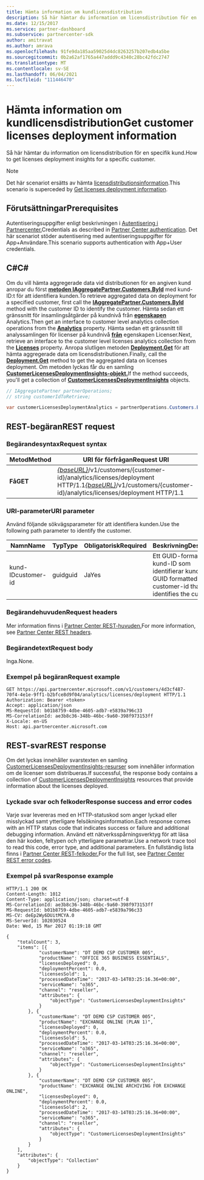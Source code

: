 ```yaml
---
title: Hämta information om kundlicensdistribution
description: Så här hämtar du information om licensdistribution för en specifik kund.
ms.date: 12/15/2017
ms.service: partner-dashboard
ms.subservice: partnercenter-sdk
author: amitravat
ms.author: amrava
ms.openlocfilehash: 91fe9da185aa59025d4dc8263257b207edb4a5be
ms.sourcegitcommit: 0b2a62af1765a447addd9c4340c28bc42fdc2747
ms.translationtype: MT
ms.contentlocale: sv-SE
ms.lasthandoff: 06/04/2021
ms.locfileid: "111446470"
---
```

# <a name="get-customer-licenses-deployment-information"></a><span data-ttu-id="ff4ef-103">Hämta information om kundlicensdistribution</span><span class="sxs-lookup"><span data-stu-id="ff4ef-103">Get customer licenses deployment information</span></span>

<span data-ttu-id="ff4ef-104">Så här hämtar du information om licensdistribution för en specifik kund.</span><span class="sxs-lookup"><span data-stu-id="ff4ef-104">How to get licenses deployment insights for a specific customer.</span></span>

> [!NOTE]
> <span data-ttu-id="ff4ef-105">Det här scenariot ersätts av hämta [licensdistributionsinformation](get-licenses-deployment-information.md).</span><span class="sxs-lookup"><span data-stu-id="ff4ef-105">This scenario is superceded by [Get licenses deployment information](get-licenses-deployment-information.md).</span></span>

## <a name="prerequisites"></a><span data-ttu-id="ff4ef-106">Förutsättningar</span><span class="sxs-lookup"><span data-stu-id="ff4ef-106">Prerequisites</span></span>

<span data-ttu-id="ff4ef-107">Autentiseringsuppgifter enligt beskrivningen i [Autentisering i Partnercenter.](partner-center-authentication.md)</span><span class="sxs-lookup"><span data-stu-id="ff4ef-107">Credentials as described in [Partner Center authentication](partner-center-authentication.md).</span></span> <span data-ttu-id="ff4ef-108">Det här scenariot stöder autentisering med autentiseringsuppgifter för App+Användare.</span><span class="sxs-lookup"><span data-stu-id="ff4ef-108">This scenario supports authentication with App+User credentials.</span></span>

## <a name="c"></a><span data-ttu-id="ff4ef-109">C\#</span><span class="sxs-lookup"><span data-stu-id="ff4ef-109">C\#</span></span>

<span data-ttu-id="ff4ef-110">Om du vill hämta aggregerade data vid distributionen för en angiven kund anropar du först [**metoden IAggregatePartner.Customers.ById**](/dotnet/api/microsoft.store.partnercenter.customers.icustomercollection.byid) med kund-ID:t för att identifiera kunden.</span><span class="sxs-lookup"><span data-stu-id="ff4ef-110">To retrieve aggregated data on deployment for a specified customer, first call the [**IAggregatePartner.Customers.ById**](/dotnet/api/microsoft.store.partnercenter.customers.icustomercollection.byid) method with the customer ID to identify the customer.</span></span> <span data-ttu-id="ff4ef-111">Hämta sedan ett gränssnitt för insamlingsåtgärder på kundnivå från [**egenskapen**](/dotnet/api/microsoft.store.partnercenter.customers.icustomer.analytics) Analytics.</span><span class="sxs-lookup"><span data-stu-id="ff4ef-111">Then get an interface to customer level analytics collection operations from the [**Analytics**](/dotnet/api/microsoft.store.partnercenter.customers.icustomer.analytics) property.</span></span> <span data-ttu-id="ff4ef-112">Hämta sedan ett gränssnitt till analyssamlingen för licenser på kundnivå [**från**](/dotnet/api/microsoft.store.partnercenter.analytics.icustomeranalyticscollection.licenses) egenskapen Licenser.</span><span class="sxs-lookup"><span data-stu-id="ff4ef-112">Next, retrieve an interface to the customer level licenses analytics collection from the [**Licenses**](/dotnet/api/microsoft.store.partnercenter.analytics.icustomeranalyticscollection.licenses) property.</span></span> <span data-ttu-id="ff4ef-113">Anropa slutligen metoden [**Deployment.Get**](/dotnet/api/microsoft.store.partnercenter.genericoperations.ientireentitycollectionretrievaloperations-2.get) för att hämta aggregerade data om licensdistributionen.</span><span class="sxs-lookup"><span data-stu-id="ff4ef-113">Finally, call the [**Deployment.Get**](/dotnet/api/microsoft.store.partnercenter.genericoperations.ientireentitycollectionretrievaloperations-2.get) method to get the aggregated data on licenses deployment.</span></span> <span data-ttu-id="ff4ef-114">Om metoden lyckas får du en samling [**CustomerLicensesDeploymentInsights-objekt.**](/dotnet/api/microsoft.store.partnercenter.models.analytics.customerlicensesdeploymentinsights)</span><span class="sxs-lookup"><span data-stu-id="ff4ef-114">If the method succeeds, you'll get a collection of [**CustomerLicensesDeploymentInsights**](/dotnet/api/microsoft.store.partnercenter.models.analytics.customerlicensesdeploymentinsights) objects.</span></span>

``` csharp
// IAggregatePartner partnerOperations;
// string customerIdToRetrieve;

var customerLicensesDeploymentAnalytics = partnerOperations.Customers.ById(customerIdToRetrieve).Analytics.Licenses.Deployment.Get();
```

## <a name="rest-request"></a><span data-ttu-id="ff4ef-115">REST-begäran</span><span class="sxs-lookup"><span data-stu-id="ff4ef-115">REST request</span></span>

### <a name="request-syntax"></a><span data-ttu-id="ff4ef-116">Begärandesyntax</span><span class="sxs-lookup"><span data-stu-id="ff4ef-116">Request syntax</span></span>

| <span data-ttu-id="ff4ef-117">Metod</span><span class="sxs-lookup"><span data-stu-id="ff4ef-117">Method</span></span>  | <span data-ttu-id="ff4ef-118">URI för förfrågan</span><span class="sxs-lookup"><span data-stu-id="ff4ef-118">Request URI</span></span>                                                                                                   |
|---------|---------------------------------------------------------------------------------------------------------------|
| <span data-ttu-id="ff4ef-119">**Få**</span><span class="sxs-lookup"><span data-stu-id="ff4ef-119">**GET**</span></span> | <span data-ttu-id="ff4ef-120">[*{baseURL}*](partner-center-rest-urls.md)/v1/customers/{customer-id}/analytics/licenses/deployment HTTP/1.1</span><span class="sxs-lookup"><span data-stu-id="ff4ef-120">[*{baseURL}*](partner-center-rest-urls.md)/v1/customers/{customer-id}/analytics/licenses/deployment HTTP/1.1</span></span> |

### <a name="uri-parameter"></a><span data-ttu-id="ff4ef-121">URI-parameter</span><span class="sxs-lookup"><span data-stu-id="ff4ef-121">URI parameter</span></span>

<span data-ttu-id="ff4ef-122">Använd följande sökvägsparameter för att identifiera kunden.</span><span class="sxs-lookup"><span data-stu-id="ff4ef-122">Use the following path parameter to identify the customer.</span></span>

| <span data-ttu-id="ff4ef-123">Namn</span><span class="sxs-lookup"><span data-stu-id="ff4ef-123">Name</span></span>        | <span data-ttu-id="ff4ef-124">Typ</span><span class="sxs-lookup"><span data-stu-id="ff4ef-124">Type</span></span> | <span data-ttu-id="ff4ef-125">Obligatorisk</span><span class="sxs-lookup"><span data-stu-id="ff4ef-125">Required</span></span> | <span data-ttu-id="ff4ef-126">Beskrivning</span><span class="sxs-lookup"><span data-stu-id="ff4ef-126">Description</span></span>                                                |
|-------------|------|----------|------------------------------------------------------------|
| <span data-ttu-id="ff4ef-127">kund-ID</span><span class="sxs-lookup"><span data-stu-id="ff4ef-127">customer-id</span></span> | <span data-ttu-id="ff4ef-128">guid</span><span class="sxs-lookup"><span data-stu-id="ff4ef-128">guid</span></span> | <span data-ttu-id="ff4ef-129">Ja</span><span class="sxs-lookup"><span data-stu-id="ff4ef-129">Yes</span></span>      | <span data-ttu-id="ff4ef-130">Ett GUID-formaterat kund-ID som identifierar kunden.</span><span class="sxs-lookup"><span data-stu-id="ff4ef-130">A GUID formatted customer-id that identifies the customer.</span></span> |

### <a name="request-headers"></a><span data-ttu-id="ff4ef-131">Begärandehuvuden</span><span class="sxs-lookup"><span data-stu-id="ff4ef-131">Request headers</span></span>

<span data-ttu-id="ff4ef-132">Mer information finns i [Partner Center REST-huvuden.](headers.md)</span><span class="sxs-lookup"><span data-stu-id="ff4ef-132">For more information, see [Partner Center REST headers](headers.md).</span></span>

### <a name="request-body"></a><span data-ttu-id="ff4ef-133">Begärandetext</span><span class="sxs-lookup"><span data-stu-id="ff4ef-133">Request body</span></span>

<span data-ttu-id="ff4ef-134">Inga.</span><span class="sxs-lookup"><span data-stu-id="ff4ef-134">None.</span></span>

### <a name="request-example"></a><span data-ttu-id="ff4ef-135">Exempel på begäran</span><span class="sxs-lookup"><span data-stu-id="ff4ef-135">Request example</span></span>

```http
GET https://api.partnercenter.microsoft.com/v1/customers/4d3cf487-70f4-4e1e-9ff1-b2bfce8d9f04/analytics/licenses/deployment HTTP/1.1
Authorization: Bearer <token>
Accept: application/json
MS-RequestId: b01b8759-4dbe-4605-adb7-e5839a796c33
MS-CorrelationId: ae3b8c36-348b-46bc-9a60-398f973153ff
X-Locale: en-US
Host: api.partnercenter.microsoft.com
```

## <a name="rest-response"></a><span data-ttu-id="ff4ef-136">REST-svar</span><span class="sxs-lookup"><span data-stu-id="ff4ef-136">REST response</span></span>

<span data-ttu-id="ff4ef-137">Om det lyckas innehåller svarstexten en samling [CustomerLicensesDeploymentInsights-resurser](analytics-resources.md#customerlicensesdeploymentinsights) som innehåller information om de licenser som distribueras.</span><span class="sxs-lookup"><span data-stu-id="ff4ef-137">If successful, the response body contains a collection of [CustomerLicensesDeploymentInsights](analytics-resources.md#customerlicensesdeploymentinsights) resources that provide information about the licenses deployed.</span></span>

### <a name="response-success-and-error-codes"></a><span data-ttu-id="ff4ef-138">Lyckade svar och felkoder</span><span class="sxs-lookup"><span data-stu-id="ff4ef-138">Response success and error codes</span></span>

<span data-ttu-id="ff4ef-139">Varje svar levereras med en HTTP-statuskod som anger lyckad eller misslyckad samt ytterligare felsökningsinformation.</span><span class="sxs-lookup"><span data-stu-id="ff4ef-139">Each response comes with an HTTP status code that indicates success or failure and additional debugging information.</span></span> <span data-ttu-id="ff4ef-140">Använd ett nätverksspårningsverktyg för att läsa den här koden, feltypen och ytterligare parametrar.</span><span class="sxs-lookup"><span data-stu-id="ff4ef-140">Use a network trace tool to read this code, error type, and additional parameters.</span></span> <span data-ttu-id="ff4ef-141">En fullständig lista finns i [Partner Center REST-felkoder.](error-codes.md)</span><span class="sxs-lookup"><span data-stu-id="ff4ef-141">For the full list, see [Partner Center REST error codes](error-codes.md).</span></span>

### <a name="response-example"></a><span data-ttu-id="ff4ef-142">Exempel på svar</span><span class="sxs-lookup"><span data-stu-id="ff4ef-142">Response example</span></span>

```http
HTTP/1.1 200 OK
Content-Length: 1012
Content-Type: application/json; charset=utf-8
MS-CorrelationId: ae3b8c36-348b-46bc-9a60-398f973153ff
MS-RequestId: b01b8759-4dbe-4605-adb7-e5839a796c33
MS-CV: deEp2Wy6DUitMCYA.0
MS-ServerId: 102030524
Date: Wed, 15 Mar 2017 01:19:18 GMT

{
    "totalCount": 3,
    "items": [{
            "customerName": "DT DEMO CSP CUSTOMER 005",
            "productName": "OFFICE 365 BUSINESS ESSENTIALS",
            "licensesDeployed": 0,
            "deploymentPercent": 0.0,
            "licensesSold": 1,
            "processedDateTime": "2017-03-14T03:25:16.36+00:00",
            "serviceName": "o365",
            "channel": "reseller",
            "attributes": {
                "objectType": "CustomerLicensesDeploymentInsights"
            }
        }, {
            "customerName": "DT DEMO CSP CUSTOMER 005",
            "productName": "EXCHANGE ONLINE (PLAN 1)",
            "licensesDeployed": 0,
            "deploymentPercent": 0.0,
            "licensesSold": 5,
            "processedDateTime": "2017-03-14T03:25:16.36+00:00",
            "serviceName": "o365",
            "channel": "reseller",
            "attributes": {
                "objectType": "CustomerLicensesDeploymentInsights"
            }
        }, {
            "customerName": "DT DEMO CSP CUSTOMER 005",
            "productName": "EXCHANGE ONLINE ARCHIVING FOR EXCHANGE ONLINE",
            "licensesDeployed": 0,
            "deploymentPercent": 0.0,
            "licensesSold": 2,
            "processedDateTime": "2017-03-14T03:25:16.36+00:00",
            "serviceName": "o365",
            "channel": "reseller",
            "attributes": {
                "objectType": "CustomerLicensesDeploymentInsights"
            }
        }
    ],
    "attributes": {
        "objectType": "Collection"
    }
}
```
